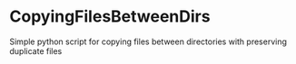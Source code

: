 # CopyingFilesBetweenDirs
Simple python script for copying files between directories with preserving duplicate files
